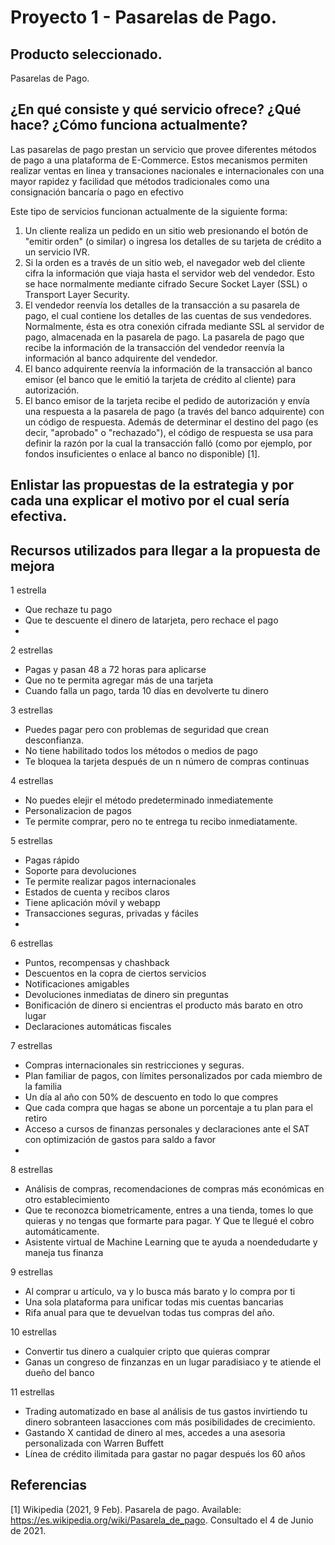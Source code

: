 # Proyecto 1 - Pasarelas de Pago.

## Producto seleccionado.

Pasarelas de Pago.

## ¿En qué consiste y qué servicio ofrece? ¿Qué hace? ¿Cómo funciona actualmente?

Las pasarelas de pago prestan un servicio que provee diferentes métodos de pago a una plataforma de E-Commerce. Estos mecanismos permiten realizar ventas en linea y transaciones nacionales e internacionales con una mayor rapidez y facilidad que métodos tradicionales como una consignación bancaría o pago en efectivo

Este tipo de servicios funcionan actualmente de la siguiente forma:

1. Un cliente realiza un pedido en un sitio web presionando el botón de "emitir orden" (o similar) o ingresa los detalles de su tarjeta de crédito a un servicio IVR.
2. Si la orden es a través de un sitio web, el navegador web del cliente cifra la información que viaja hasta el servidor web del vendedor. Esto se hace normalmente mediante cifrado Secure Socket Layer (SSL) o Transport Layer Security.
3. El vendedor reenvía los detalles de la transacción a su pasarela de pago, el cual contiene los detalles de las cuentas de sus vendedores. Normalmente, ésta es otra conexión cifrada mediante SSL al servidor de pago, almacenada en la pasarela de pago.
La pasarela de pago que recibe la información de la transacción del vendedor reenvía la información al banco adquirente del vendedor.
4. El banco adquirente reenvía la información de la transacción al banco emisor (el banco que le emitió la tarjeta de crédito al cliente) para autorización.
5. El banco emisor de la tarjeta recibe el pedido de autorización y envía una respuesta a la pasarela de pago (a través del banco adquirente) con un código de respuesta. Además de determinar el destino del pago (es decir, "aprobado" o "rechazado"), el código de respuesta se usa para definir la razón por la cual la transacción falló (como por ejemplo, por fondos insuficientes o enlace al banco no disponible) [1].


## Enlistar las propuestas de la estrategia y por cada una explicar el motivo por el cual sería efectiva.



## Recursos utilizados para llegar a la propuesta de mejora
1 estrella

- Que rechaze tu pago 
- Que te descuente el dinero de latarjeta, pero rechace el pago
- 

2 estrellas

- Pagas y pasan 48 a 72 horas para aplicarse
- Que no te permita agregar más de una tarjeta
- Cuando falla un pago, tarda 10 días en devolverte tu dinero

3 estrellas

- Puedes pagar pero con problemas de seguridad que crean desconfianza.
- No tiene habilitado todos los métodos o medios de pago
- Te bloquea la tarjeta después de un n número de compras continuas

4 estrellas

- No puedes elejir el método predeterminado inmediatemente
- Personalizacion de pagos
- Te permite comprar, pero no te entrega tu recibo inmediatamente.

5 estrellas

- Pagas rápido
- Soporte para devoluciones
- Te permite realizar pagos internacionales
- Estados de cuenta y recibos claros
- Tiene aplicación móvil y webapp
- Transacciones seguras, privadas y fáciles
- 

6 estrellas

- Puntos, recompensas y chashback
- Descuentos en la copra de ciertos servicios
- Notificaciones amigables
- Devoluciones inmediatas de dinero sin preguntas
- Bonificación de dinero si encientras el producto más barato en otro lugar
- Declaraciones automáticas fiscales

7 estrellas

- Compras internacionales sin restricciones y seguras.
- Plan familiar de pagos, con límites personalizados por cada miembro de la familia
- Un día al año con 50% de descuento en todo lo que compres
- Que cada compra que hagas se abone un porcentaje a tu plan para el retiro
- Acceso a cursos de finanzas personales y declaraciones ante el SAT con optimización de gastos para saldo a favor
- 

8 estrellas

- Análisis de compras, recomendaciones de compras más económicas en otro establecimiento
- Que te reconozca biometricamente, entres a una tienda, tomes lo que quieras y no tengas que formarte para pagar. Y Que te llegué el cobro automáticamente.
- Asistente virtual de Machine Learning que te ayuda a noendedudarte y maneja tus finanza

9 estrellas

- Al comprar u artículo, va y lo busca más barato y lo compra por ti
- Una sola plataforma para unificar todas mis cuentas bancarias
- Rifa anual para que te devuelvan todas tus compras del año.

10 estrellas

- Convertir tus dinero a cualquier cripto que quieras comprar
- Ganas un congreso de finzanzas en un lugar paradisiaco y te atiende el dueño del banco

11 estrellas

- Trading automatizado en base al análisis de tus gastos invirtiendo tu dinero sobranteen lasacciones com más posibilidades de crecimiento.
- Gastando X cantidad de dinero al mes, accedes a una asesoria personalizada con Warren Buffett 
- Línea de crédito ilimitada para gastar no pagar después los 60 años



## Referencias
[1] Wikipedia (2021, 9 Feb). Pasarela de pago. Available: https://es.wikipedia.org/wiki/Pasarela_de_pago. Consultado el 4 de Junio de 2021.